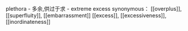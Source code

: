 plethora - 多余,供过于求 - extreme excess
synonymous： [[overplus]], [[superfluity]], [[embarrassment]] 
[[excess]], [[excessiveness]], [[inordinateness]]
